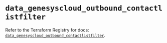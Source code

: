 # `data_genesyscloud_outbound_contactlistfilter`

Refer to the Terraform Registry for docs: [`data_genesyscloud_outbound_contactlistfilter`](https://registry.terraform.io/providers/mypurecloud/genesyscloud/1.70.0/docs/data-sources/outbound_contactlistfilter).
